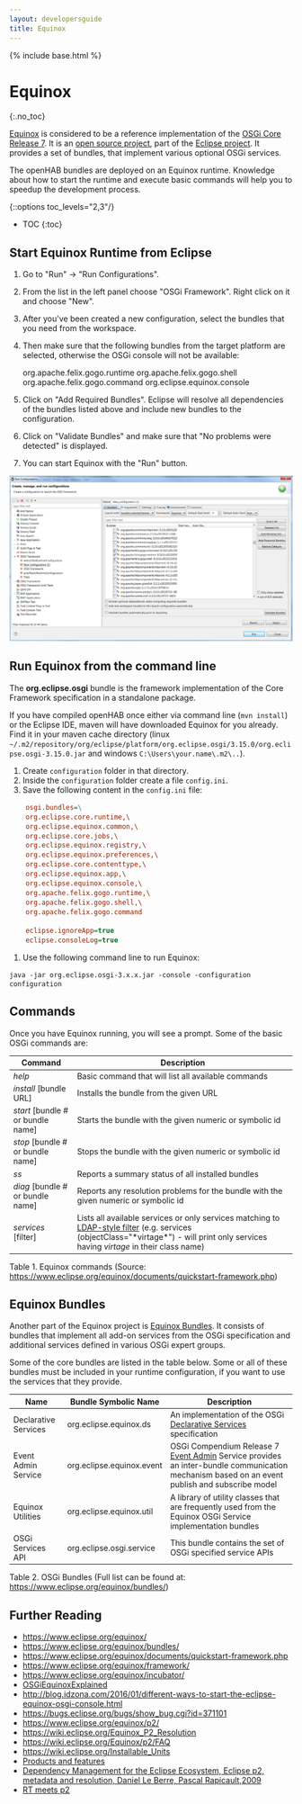 ```yaml
---
layout: developersguide
title: Equinox
---
```


{% include base.html %}

# Equinox

{:.no_toc}

[Equinox][Equinox] is considered to be a reference implementation of the [OSGi Core Release 7][OSGi-core].
It is an [open source project][Equinox-repo], part of the [Eclipse project][Eclipse].
It provides a set of bundles, that implement various optional OSGi services.

The openHAB bundles are deployed on an Equinox runtime.
Knowledge about how to start the runtime and execute basic commands will help you to speedup the development process.

{::options toc_levels="2,3"/}

- TOC
{:toc}

## Start Equinox Runtime from Eclipse

1. Go to "Run" -> "Run Configurations".
1. From the list in the left panel choose "OSGi Framework". Right click on it and choose "New".
1. After you've been created a new configuration, select the bundles that you need from the workspace.
1. Then make sure that the following bundles from the target platform are selected, otherwise the OSGi console will not be available:

    org.apache.felix.gogo.runtime
    org.apache.felix.gogo.shell
    org.apache.felix.gogo.command
    org.eclipse.equinox.console

1. Click on "Add Required Bundles". Eclipse will resolve all dependencies of the bundles listed above and include new bundles to the configuration.
1. Click on "Validate Bundles" and make sure that "No problems were detected" is displayed.
1. You can start Equinox with the "Run" button.

![Run Configurations dialog window](images/runconfiguration.png)

## Run Equinox from the command line

The **org.eclipse.osgi** bundle is the framework implementation of the Core Framework specification in a standalone package.

If you have compiled openHAB once either via command line (`mvn install`) or the Eclipse IDE, maven will have downloaded Equinox for you already.
Find it in your maven cache directory (linux `~/.m2/repository/org/eclipse/platform/org.eclipse.osgi/3.15.0/org.eclipse.osgi-3.15.0.jar`
and windows `C:\Users\your.name\.m2\..`).

1. Create `configuration` folder in that directory.
1. Inside the `configuration` folder create a file `config.ini`.
1. Save the following content in the `config.ini` file:

```ini
    osgi.bundles=\
    org.eclipse.core.runtime,\
    org.eclipse.equinox.common,\
    org.eclipse.core.jobs,\
    org.eclipse.equinox.registry,\
    org.eclipse.equinox.preferences,\
    org.eclipse.core.contenttype,\
    org.eclipse.equinox.app,\
    org.eclipse.equinox.console,\
    org.apache.felix.gogo.runtime,\
    org.apache.felix.gogo.shell,\
    org.apache.felix.gogo.command

    eclipse.ignoreApp=true
    eclipse.consoleLog=true
```

1. Use the following command line to run Equinox:

```shell
java -jar org.eclipse.osgi-3.x.x.jar -console -configuration configuration
```

## Commands

Once you have Equinox running, you will see a prompt.
Some of the basic OSGi commands are:

| Command                           | Description                                                                                                                                                                                                                                                       |
|-----------------------------------|-------------------------------------------------------------------------------------------------------------------------------------------------------------------------------------------------------------------------------------------------------------------|
| *help*                            | Basic command that will list all available commands                                                                                                                                                                                                               |
| *install* [bundle URL]            | Installs the bundle from the given URL                                                                                                                                                                                                                            |
| *start* [bundle # or bundle name] | Starts the bundle with the given numeric or symbolic id                                                                                                                                                                                                           |
| *stop* [bundle # or bundle name]  | Stops the bundle with the given numeric or symbolic id                                                                                                                                                                                                            |
| *ss*                              | Reports a summary status of all installed bundles                                                                                                                                                                                                                 |
| *diag* [bundle # or bundle name]  | Reports any resolution problems for the bundle with the given numeric or symbolic id                                                                                                                                                                              |
| *services* [filter]               | Lists all available services or only services matching to [LDAP-style filter](http://www.ldapexplorer.com/en/manual/109010000-ldap-filter-syntax.htm) (e.g. services (objectClass="\*virtage\*") - will print only services having *virtage* in their class name) |

Table 1. Equinox commands (Source: <https://www.eclipse.org/equinox/documents/quickstart-framework.php>)

## Equinox Bundles

Another part of the Equinox project is [Equinox Bundles][Equinox-Bundles].
It consists of bundles that implement all add-on services from the OSGi specification and additional services defined in various OSGi expert groups.

Some of the core bundles are listed in the table below.
Some or all of these bundles must be included in your runtime configuration, if you want to use the services that they provide.

 Name | Bundle Symbolic Name | Description
 -------- | -------- | --------
Declarative Services | org.eclipse.equinox.ds | An implementation of the OSGi [Declarative Services](osgids.html) specification
Event Admin Service | org.eclipse.equinox.event | OSGi Compendium Release 7 [Event Admin](https://osgi.org/javadoc/osgi.cmpn/7.0.0/org/osgi/service/event/EventAdmin.html) Service provides an inter-bundle communication mechanism based on an event publish and subscribe model
Equinox Utilities | org.eclipse.equinox.util | A library of utility classes that are frequently used from the Equinox OSGi Service implementation bundles
OSGi Services API | org.eclipse.osgi.service | This bundle contains the set of OSGi specified service APIs

Table 2. OSGi Bundles (Full list can be found at: <https://www.eclipse.org/equinox/bundles/>)

## Further Reading

- <https://www.eclipse.org/equinox/>
- <https://www.eclipse.org/equinox/bundles/>
- <https://www.eclipse.org/equinox/documents/quickstart-framework.php>
- <https://www.eclipse.org/equinox/framework/>
- <https://www.eclipse.org/equinox/incubator/>
- [OSGiEquinoxExplained](https://eclipse.org/equinox/documents/eclipsist2007/EclipseSummitTurkey2007-OSGiEquinoxExplained.pdf)
- <http://blog.idzona.com/2016/01/different-ways-to-start-the-eclipse-equinox-osgi-console.html>
- <https://bugs.eclipse.org/bugs/show_bug.cgi?id=371101>
- <https://www.eclipse.org/equinox/p2/>
- <https://wiki.eclipse.org/Equinox_P2_Resolution>
- <https://wiki.eclipse.org/Equinox/p2/FAQ>
- <https://wiki.eclipse.org/Installable_Units>
- [Products and features](https://help.eclipse.org/mars/index.jsp?topic=%2Forg.eclipse.platform.doc.isv%2Fguide%2Fproduct_def.htm)
- [Dependency Management for the Eclipse Ecosystem, Eclipse p2, metadata and resolution, Daniel Le Berre, Pascal Rapicault,2009](https://hal.archives-ouvertes.fr/hal-00870855/document)
- [RT meets p2](https://bkapukaranov.wordpress.com/category/tech/virgo/)

[Equinox]: https://www.eclipse.org/equinox/
[OSGi-Core]: https://osgi.org/download/r7/osgi.core-7.0.0.pdf
[Equinox-repo]: https://git.eclipse.org/c/equinox/
[Eclipse]: https://eclipse.org/eclipse/
[Equinox-Bundles]: https://www.eclipse.org/equinox/bundles/
[Equinox-Incubator]: https://www.eclipse.org/equinox/incubator/
[p2]: https://www.eclipse.org/equinox/p2/
[Equinox-Server]: https://www.eclipse.org/equinox/incubator/server/
[products]: https://help.eclipse.org/mars/index.jsp?topic=%2Forg.eclipse.platform.doc.isv%2Fguide%2Fproduct_def.htm
[plugins]: https://help.eclipse.org/mars/index.jsp?topic=%2Forg.eclipse.platform.doc.isv%2Fguide%2Fproduct_def_plugins.htm&cp=2_0_21_2
[features]: https://help.eclipse.org/mars/index.jsp?topic=%2Forg.eclipse.platform.doc.isv%2Fguide%2Fproduct_def_feature.htm&cp=2_0_21_1
